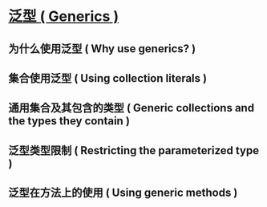# [泛型 ( Generics )](https://www.dartlang.org/guides/language/language-tour#generics)

## 为什么使用泛型 ( Why use generics? )

## 集合使用泛型 ( Using collection literals )

## 通用集合及其包含的类型 ( Generic collections and the types they contain )

## 泛型类型限制 ( Restricting the parameterized type )

## 泛型在方法上的使用 ( Using generic methods )
